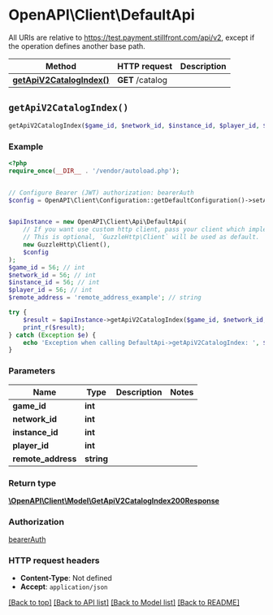 # OpenAPI\Client\DefaultApi

All URIs are relative to https://test.payment.stillfront.com/api/v2, except if the operation defines another base path.

| Method | HTTP request | Description |
| ------------- | ------------- | ------------- |
| [**getApiV2CatalogIndex()**](DefaultApi.md#getApiV2CatalogIndex) | **GET** /catalog |  |


## `getApiV2CatalogIndex()`

```php
getApiV2CatalogIndex($game_id, $network_id, $instance_id, $player_id, $remote_address): \OpenAPI\Client\Model\GetApiV2CatalogIndex200Response
```



### Example

```php
<?php
require_once(__DIR__ . '/vendor/autoload.php');


// Configure Bearer (JWT) authorization: bearerAuth
$config = OpenAPI\Client\Configuration::getDefaultConfiguration()->setAccessToken('YOUR_ACCESS_TOKEN');


$apiInstance = new OpenAPI\Client\Api\DefaultApi(
    // If you want use custom http client, pass your client which implements `GuzzleHttp\ClientInterface`.
    // This is optional, `GuzzleHttp\Client` will be used as default.
    new GuzzleHttp\Client(),
    $config
);
$game_id = 56; // int
$network_id = 56; // int
$instance_id = 56; // int
$player_id = 56; // int
$remote_address = 'remote_address_example'; // string

try {
    $result = $apiInstance->getApiV2CatalogIndex($game_id, $network_id, $instance_id, $player_id, $remote_address);
    print_r($result);
} catch (Exception $e) {
    echo 'Exception when calling DefaultApi->getApiV2CatalogIndex: ', $e->getMessage(), PHP_EOL;
}
```

### Parameters

| Name | Type | Description  | Notes |
| ------------- | ------------- | ------------- | ------------- |
| **game_id** | **int**|  | |
| **network_id** | **int**|  | |
| **instance_id** | **int**|  | |
| **player_id** | **int**|  | |
| **remote_address** | **string**|  | |

### Return type

[**\OpenAPI\Client\Model\GetApiV2CatalogIndex200Response**](../Model/GetApiV2CatalogIndex200Response.md)

### Authorization

[bearerAuth](../../README.md#bearerAuth)

### HTTP request headers

- **Content-Type**: Not defined
- **Accept**: `application/json`

[[Back to top]](#) [[Back to API list]](../../README.md#endpoints)
[[Back to Model list]](../../README.md#models)
[[Back to README]](../../README.md)
